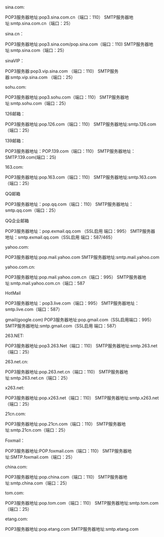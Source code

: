 sina.com:

POP3服务器地址:pop3.sina.com.cn（端口：110）
SMTP服务器地址:smtp.sina.com.cn（端口：25） 

sina.cn：

POP3服务器地址:pop3.sina.com/pop.sina.com（端口：110)
SMTP服务器地址:smtp.sina.com（端口：25） 

sinaVIP：

POP3服务器:pop3.vip.sina.com （端口：110）
SMTP服务器:smtp.vip.sina.com （端口：25）

sohu.com:

POP3服务器地址:pop3.sohu.com（端口：110）
SMTP服务器地址:smtp.sohu.com（端口：25）

126邮箱：

POP3服务器地址:pop.126.com（端口：110）
SMTP服务器地址:smtp.126.com（端口：25）

139邮箱：

POP3服务器地址：POP.139.com（端口：110）
SMTP服务器地址：SMTP.139.com(端口：25)

163.com:

POP3服务器地址:pop.163.com（端口：110）
SMTP服务器地址:smtp.163.com（端口：25）

QQ邮箱

POP3服务器地址：pop.qq.com（端口：110）
SMTP服务器地址：smtp.qq.com（端口：25）

QQ企业邮箱

POP3服务器地址：pop.exmail.qq.com （SSL启用 端口：995）
SMTP服务器地址：smtp.exmail.qq.com（SSL启用 端口：587/465）

yahoo.com:

POP3服务器地址:pop.mail.yahoo.com
SMTP服务器地址:smtp.mail.yahoo.com

yahoo.com.cn:

POP3服务器地址:pop.mail.yahoo.com.cn（端口：995）
SMTP服务器地址:smtp.mail.yahoo.com.cn（端口：587

HotMail

POP3服务器地址：pop3.live.com（端口：995）
SMTP服务器地址：smtp.live.com（端口：587）

gmail(google.com)
POP3服务器地址:pop.gmail.com（SSL启用端口：995）
SMTP服务器地址:smtp.gmail.com（SSL启用 端口：587）

263.NET:

POP3服务器地址:pop3.263.Net（端口：110）
SMTP服务器地址:smtp.263.net（端口：25）

263.net.cn:

POP3服务器地址:pop.263.net.cn（端口：110）
SMTP服务器地址:smtp.263.net.cn（端口：25）

x263.net:

POP3服务器地址:pop.x263.net（端口：110）
SMTP服务器地址:smtp.x263.net（端口：25）

21cn.com:

POP3服务器地址:pop.21cn.com（端口：110）
SMTP服务器地址:smtp.21cn.com（端口：25）

Foxmail：

POP3服务器地址:POP.foxmail.com（端口：110）
SMTP服务器地址:SMTP.foxmail.com（端口：25）

china.com:

POP3服务器地址:pop.china.com（端口：110）
SMTP服务器地址:smtp.china.com（端口：25）

tom.com:

POP3服务器地址:pop.tom.com（端口：110）
SMTP服务器地址:smtp.tom.com（端口：25）

etang.com:

POP3服务器地址:pop.etang.com
SMTP服务器地址:smtp.etang.com
